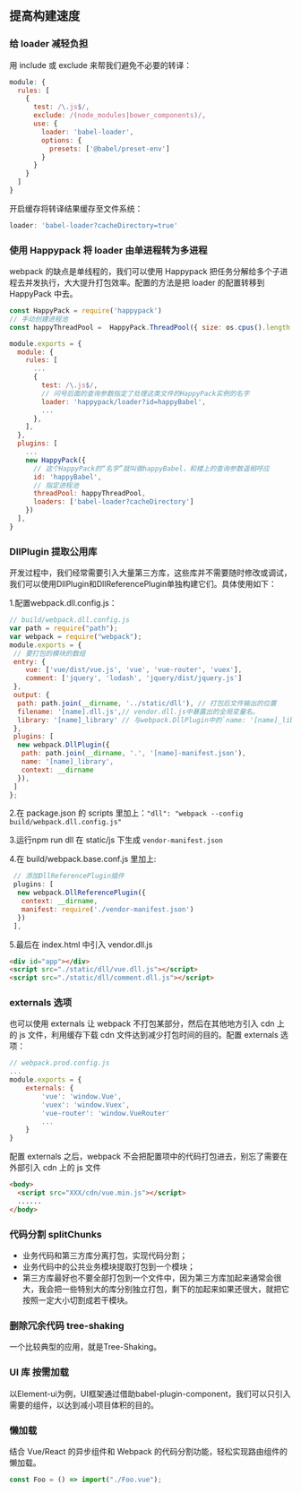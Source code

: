 ## 提高构建速度

### 给 loader 减轻负担

用 include 或 exclude 来帮我们避免不必要的转译：

```js
module: {
  rules: [
    {
      test: /\.js$/,
      exclude: /(node_modules|bower_components)/,
      use: {
        loader: 'babel-loader',
        options: {
          presets: ['@babel/preset-env']
        }
      }
    }
  ]
}
```

开启缓存将转译结果缓存至文件系统：

```js
loader: 'babel-loader?cacheDirectory=true'
```

### 使用 Happypack 将 loader 由单进程转为多进程

webpack 的缺点是单线程的，我们可以使用 Happypack 把任务分解给多个子进程去并发执行，大大提升打包效率。配置的方法是把 loader 的配置转移到 HappyPack 中去。

```js
const HappyPack = require('happypack')
// 手动创建进程池
const happyThreadPool =  HappyPack.ThreadPool({ size: os.cpus().length })

module.exports = {
  module: {
    rules: [
      ...
      {
        test: /\.js$/,
        // 问号后面的查询参数指定了处理这类文件的HappyPack实例的名字
        loader: 'happypack/loader?id=happyBabel',
        ...
      },
    ],
  },
  plugins: [
    ...
    new HappyPack({
      // 这个HappyPack的“名字”就叫做happyBabel，和楼上的查询参数遥相呼应
      id: 'happyBabel',
      // 指定进程池
      threadPool: happyThreadPool,
      loaders: ['babel-loader?cacheDirectory']
    })
  ],
}
```

### DllPlugin 提取公用库

开发过程中，我们经常需要引入大量第三方库，这些库并不需要随时修改或调试，我们可以使用DllPlugin和DllReferencePlugin单独构建它们。具体使用如下：

1.配置webpack.dll.config.js：

```js
// build/webpack.dll.config.js
var path = require("path");
var webpack = require("webpack");
module.exports = {
 // 要打包的模块的数组
 entry: {
    vue: ['vue/dist/vue.js', 'vue', 'vue-router', 'vuex'],
    comment: ['jquery', 'lodash', 'jquery/dist/jquery.js']
 },
 output: {
  path: path.join(__dirname, '../static/dll'), // 打包后文件输出的位置
  filename: '[name].dll.js',// vendor.dll.js中暴露出的全局变量名。
  library: '[name]_library' // 与webpack.DllPlugin中的`name: '[name]_library',`保持一致。
 },
 plugins: [
  new webpack.DllPlugin({
   path: path.join(__dirname, '.', '[name]-manifest.json'),
   name: '[name]_library', 
   context: __dirname
  }),
 ]
};
```

2.在 package.json 的 scripts 里加上：`"dll": "webpack --config build/webpack.dll.config.js"`

3.运行npm run dll 在 static/js 下生成 `vendor-manifest.json`

4.在 build/webpack.base.conf.js 里加上:

```js
 // 添加DllReferencePlugin插件
 plugins: [
  new webpack.DllReferencePlugin({
   context: __dirname,
   manifest: require('./vendor-manifest.json')
  })
 ],
```

5.最后在 index.html 中引入 vendor.dll.js

```html
<div id="app"></div>
<script src="./static/dll/vue.dll.js"></script>
<script src="./static/dll/comment.dll.js"></script>
```

### externals 选项

也可以使用 externals 让 webpack 不打包某部分，然后在其他地方引入 cdn 上的 js 文件，利用缓存下载 cdn 文件达到减少打包时间的目的。配置 externals 选项：

```js
// webpack.prod.config.js
...
module.exports = {
    externals: {
        'vue': 'window.Vue',
        'vuex': 'window.Vuex',
        'vue-router': 'window.VueRouter'
        ...
    }
}
```

配置 externals 之后，webpack 不会把配置项中的代码打包进去，别忘了需要在外部引入 cdn 上的 js 文件

```html
<body>
  <script src="XXX/cdn/vue.min.js"></script>
  ......
</body>
```

### 代码分割 splitChunks

- 业务代码和第三方库分离打包，实现代码分割；
- 业务代码中的公共业务模块提取打包到一个模块；
- 第三方库最好也不要全部打包到一个文件中，因为第三方库加起来通常会很大，我会把一些特别大的库分别独立打包，剩下的加起来如果还很大，就把它按照一定大小切割成若干模块。

### 删除冗余代码 tree-shaking

一个比较典型的应用，就是Tree-Shaking。

### UI 库 按需加载

以Element-ui为例，UI框架通过借助babel-plugin-component，我们可以只引入需要的组件，以达到减小项目体积的目的。

### 懒加载

结合 Vue/React 的异步组件和 Webpack 的代码分割功能，轻松实现路由组件的懒加载。

```js
const Foo = () => import("./Foo.vue");
```

